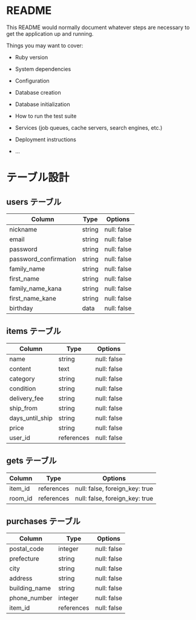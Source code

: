 # README

This README would normally document whatever steps are necessary to get the
application up and running.


Things you may want to cover:

* Ruby version

* System dependencies

* Configuration

* Database creation

* Database initialization

* How to run the test suite

* Services (job queues, cache servers, search engines, etc.)

* Deployment instructions

* ...

# テーブル設計

## users テーブル

| Column                | Type   | Options     |
| --------              | ------ | ----------- |
| nickname              | string | null: false |
| email                 | string | null: false |
| password              | string | null: false |
| password_confirmation | string | null: false |
| family_name           | string | null: false |
| first_name            | string | null: false |
| family_name_kana      | string | null: false |
| first_name_kane       | string | null: false |
| birthday              | data   | null: false |


## items テーブル

| Column          | Type       | Options     |
| ------          | ------     | ----------- |
| name            | string     | null: false |
| content         | text       | null: false |
| category        | string     | null: false |
| condition       | string     | null: false |
| delivery_fee    | string     | null: false |
| ship_from       | string     | null: false |
| days_until_ship | string     | null: false |
| price           | string     | null: false |
| user_id         | references | null: false |


## gets テーブル

| Column  | Type       | Options                        |
| ------  | ---------- | ------------------------------ |
| item_id | references | null: false, foreign_key: true |
| room_id | references | null: false, foreign_key: true |

## purchases テーブル

| Column           | Type        | Options     |
| ------           | ------      | ----------- |
| postal_code      | integer     | null: false |
| prefecture       | string      | null: false |
| city             | string      | null: false |
| address          | string      | null: false |
| building_name    | string      | null: false |
| phone_number     | integer     | null: false |
| item_id          | references  | null: false |
